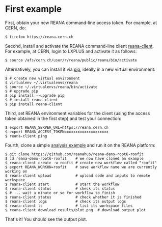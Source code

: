 # First example

First, obtain your new REANA command-line access token. For example, at CERN, do:

```{ .console .copy-to-clipboard }
$ firefox https://reana.cern.ch
```

Second, install and activate the REANA command-line client [reana-client](https://pypi.org/project/reana-client/). For example, at CERN, login to LXPLUS and activate it as follows:

```{ .console .copy-to-clipboard }
$ source /afs/cern.ch/user/r/reana/public/reana/bin/activate
```

Alternatively, you can install it via [pip](https://pip.pypa.io/en/stable/), ideally in a new virtual environment:

```{ .console .copy-to-clipboard }
$ # create new virtual environment
$ virtualenv ~/.virtualenvs/reana
$ source ~/.virtualenvs/reana/bin/activate
$ # upgrade pip
$ pip install --upgrade pip
$ # install reana-client
$ pip install reana-client
```

Third, set REANA environment variables for the client (using the access token obtained in the first step) and test your connection:

```{ .console .copy-to-clipboard }
$ export REANA_SERVER_URL=https://reana.cern.ch
$ export REANA_ACCESS_TOKEN=xxxxxxxxxxxxxxxxxxx
$ reana-client ping
```

Fourth, clone a simple [analysis example](https://github.com/reanahub/reana-demo-root6-roofit/tree/master#reana-example---root6-and-roofit) and run it on the REANA platform:

```console
$ git clone https://github.com/reanahub/reana-demo-root6-roofit
$ cd reana-demo-root6-roofit    # we now have cloned an example
$ reana-client create -w roofit # create new workflow called "roofit"
$ export REANA_WORKON=roofit    # save workflow name we are currently working on
$ reana-client upload           # upload code and inputs to remote workspace
$ reana-client start            # start the workflow
$ reana-client status           # check its status
$ # ... wait a minute or so for workflow to finish
$ reana-client status           # check whether it is finished
$ reana-client logs             # check its output logs
$ reana-client ls               # list its workspace files
$ reana-client download results/plot.png  # download output plot
```

That's it!  You should see the output plot.
